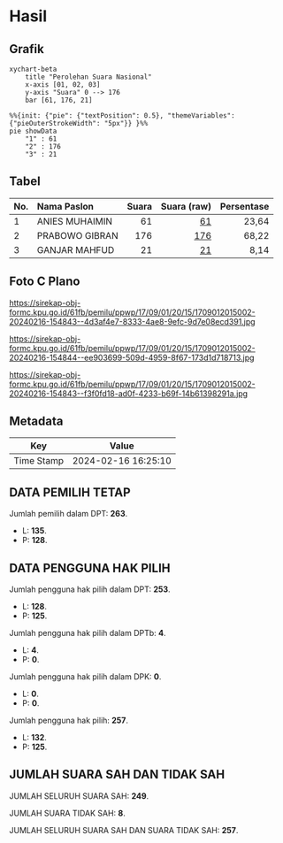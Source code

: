 # Hasil

## Grafik

```mermaid
xychart-beta
    title "Perolehan Suara Nasional"
    x-axis [01, 02, 03]
    y-axis "Suara" 0 --> 176
    bar [61, 176, 21]
```

```mermaid
%%{init: {"pie": {"textPosition": 0.5}, "themeVariables": {"pieOuterStrokeWidth": "5px"}} }%%
pie showData
    "1" : 61
    "2" : 176
    "3" : 21
```

## Tabel

| No. | Nama Paslon    | Suara | Suara (raw) | Persentase |
|:--- |:-------------- | -----:| -----------:| ----------:|
| 1   | ANIES MUHAIMIN | 61    | [61][p-1]   | 23,64      |
| 2   | PRABOWO GIBRAN | 176   | [176][p-2]  | 68,22      |
| 3   | GANJAR MAHFUD  | 21    | [21][p-3]   | 8,14       |


[p-1]: https://github.com/gigit-pemilu/pemilu-2024/blob/main/pilpres/hitung-suara/sub/17-bengkulu/sub/09-bengkulu-tengah/sub/01-karang-tinggi/sub/2015-renah-semanek/sub/002-tps/sub/paslon-1.txt
[p-2]: https://github.com/gigit-pemilu/pemilu-2024/blob/main/pilpres/hitung-suara/sub/17-bengkulu/sub/09-bengkulu-tengah/sub/01-karang-tinggi/sub/2015-renah-semanek/sub/002-tps/sub/paslon-2.txt
[p-3]: https://github.com/gigit-pemilu/pemilu-2024/blob/main/pilpres/hitung-suara/sub/17-bengkulu/sub/09-bengkulu-tengah/sub/01-karang-tinggi/sub/2015-renah-semanek/sub/002-tps/sub/paslon-3.txt

## Foto C Plano

https://sirekap-obj-formc.kpu.go.id/61fb/pemilu/ppwp/17/09/01/20/15/1709012015002-20240216-154843--4d3af4e7-8333-4ae8-9efc-9d7e08ecd391.jpg

https://sirekap-obj-formc.kpu.go.id/61fb/pemilu/ppwp/17/09/01/20/15/1709012015002-20240216-154844--ee903699-509d-4959-8f67-173d1d718713.jpg

https://sirekap-obj-formc.kpu.go.id/61fb/pemilu/ppwp/17/09/01/20/15/1709012015002-20240216-154843--f3f0fd18-ad0f-4233-b69f-14b61398291a.jpg


## Metadata

| Key        | Value               |
| ---------- | ------------------- |
| Time Stamp | 2024-02-16 16:25:10 |


## DATA PEMILIH TETAP

Jumlah pemilih dalam DPT: **263**.
 * L: **135**.
 * P: **128**.

## DATA PENGGUNA HAK PILIH

Jumlah pengguna hak pilih dalam DPT: **253**.
 * L: **128**.
 * P: **125**.

Jumlah pengguna hak pilih dalam DPTb: **4**.
 * L: **4**.
 * P: **0**.

Jumlah pengguna hak pilih dalam DPK: **0**.
 * L: **0**.
 * P: **0**.

Jumlah pengguna hak pilih: **257**.
 * L: **132**.
 * P: **125**.

## JUMLAH SUARA SAH DAN TIDAK SAH

JUMLAH SELURUH SUARA SAH: **249**.

JUMLAH SUARA TIDAK SAH: **8**.

JUMLAH SELURUH SUARA SAH DAN SUARA TIDAK SAH: **257**.


